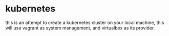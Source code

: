 # kubernetes
this is an attempt to create a kubernetes cluster on your local machine, this will use vagrant as system management, and virtualbox as its provider.
